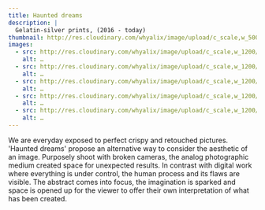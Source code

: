 ```yaml
---
title: Haunted dreams
description: |
  Gelatin-silver prints, (2016 - today) 
thumbnail: http://res.cloudinary.com/whyalix/image/upload/c_scale,w_500/v1510518654/alixlucas/haunted-dreams/007-1.jpg
images:
  - src: http://res.cloudinary.com/whyalix/image/upload/c_scale,w_1200/v1510518654/alixlucas/haunted-dreams/007-1.jpg
    alt: …
  - src: http://res.cloudinary.com/whyalix/image/upload/c_scale,w_1200/v1510518684/alixlucas/haunted-dreams/008.jpg
    alt: …
  - src: http://res.cloudinary.com/whyalix/image/upload/c_scale,w_1200/v1510518770/alixlucas/haunted-dreams/010.jpg
    alt: …
  - src: http://res.cloudinary.com/whyalix/image/upload/c_scale,w_1200/v1510518771/alixlucas/haunted-dreams/011.jpg
    alt: …
  - src: http://res.cloudinary.com/whyalix/image/upload/c_scale,w_1200/v1510518754/alixlucas/haunted-dreams/012.jpg
    alt: …
---
```

We are everyday exposed to perfect crispy and retouched pictures. 
'Haunted dreams' propose an alternative way to consider the aesthetic of an image. Purposely shoot with broken cameras, the analog photographic medium created space for unexpected results. 
In contrast with digital work where everything is under control, the human process and its flaws are visible.
The abstract comes into focus, the imagination is sparked and space is opened up for the viewer to offer their own interpretation of what has been created.
